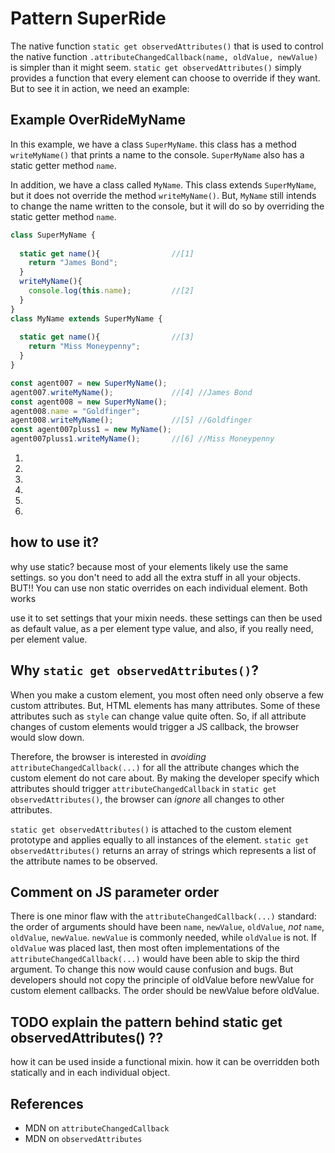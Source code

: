 # Pattern SuperRide

The native function `static get observedAttributes()` that is used to control the
native function `.attributeChangedCallback(name, oldValue, newValue)` is simpler than it might seem.
`static get observedAttributes()` simply provides a function that every element can choose to
override if they want. But to see it in action, we need an example:

## Example OverRideMyName

In this example, we have a class `SuperMyName`.
this class has a method `writeMyName()` that prints a name to the console.
`SuperMyName` also has a static getter method `name`.

In addition, we have a class called `MyName`.
This class extends `SuperMyName`, but it does not override the method `writeMyName()`.
But, `MyName` still intends to change the name written to the console, but 
it will do so by overriding the static getter method `name`.

```javascript
class SuperMyName {
  
  static get name(){                //[1]  
    return "James Bond";
  }
  writeMyName(){
    console.log(this.name);         //[2]
  }
}
class MyName extends SuperMyName {
  
  static get name(){                //[3]        
    return "Miss Moneypenny";
  }
}

const agent007 = new SuperMyName();
agent007.writeMyName();             //[4] //James Bond
const agent008 = new SuperMyName();
agent008.name = "Goldfinger";         
agent008.writeMyName();             //[5] //Goldfinger
const agent007pluss1 = new MyName();
agent007pluss1.writeMyName();       //[6] //Miss Moneypenny
```
1. 
2.
3.
4.
5.
6.

## how to use it?
why use static?
because most of your elements likely use the same settings. so you don't need to add all the extra stuff in all your objects.
BUT!! You can use non static overrides on each individual element. Both works

use it to set settings that your mixin needs.
these settings can then be used as default value, as a per element type value, and also, if you really need, per element value.


## Why `static get observedAttributes()`?
When you make a custom element, you most often need only observe a few custom attributes.
But, HTML elements has many attributes. Some of these attributes such as `style` 
can change value quite often. So, if all attribute changes of custom elements 
would trigger a JS callback, the browser would slow down.
                                                        
Therefore, the browser is interested in *avoiding* `attributeChangedCallback(...)`
for all the attribute changes which the custom element do not care about. 
By making the developer specify which attributes should 
trigger `attributeChangedCallback` in `static get observedAttributes()`,
the browser can *ignore* all changes to other attributes.

`static get observedAttributes()` is attached to the custom element prototype and 
applies equally to all instances of the element.
`static get observedAttributes()` returns an array of strings which represents 
a list of the attribute names to be observed.

## Comment on JS parameter order 
There is one minor flaw with the `attributeChangedCallback(...)` standard:
the order of arguments should have been `name`, `newValue`, `oldValue`, 
*not* `name`, `oldValue`, `newValue`. 
`newValue` is commonly needed, while `oldValue` is not.
If `oldValue` was placed last, then most often implementations of the `attributeChangedCallback(...)`
would have been able to skip the third argument.
To change this now would cause confusion and bugs. 
But developers should not copy the principle of oldValue before newValue for custom element callbacks.
The order should be newValue before oldValue. 

## TODO explain the pattern behind static get observedAttributes() ?? 
how it can be used inside a functional mixin.
how it can be overridden both statically and in each individual object.

## References
 * MDN on `attributeChangedCallback`
 * MDN on `observedAttributes`